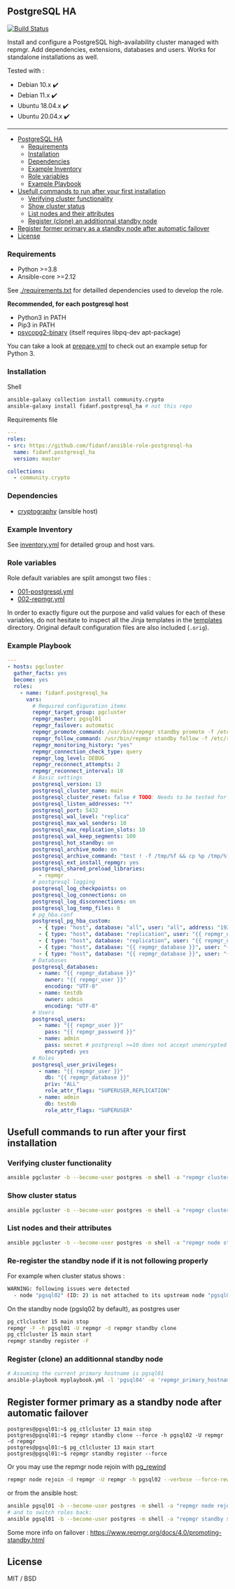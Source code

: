 ## PostgreSQL HA

[![Build Status](https://travis-ci.com/fidanf/ansible-role-postgresql-ha.svg?branch=master)](https://travis-ci.com/fidanf/ansible-role-postgresql-ha)

Install and configure a PostgreSQL high-availability cluster managed with repmgr. Add dependencies, extensions, databases and users. Works for standalone installations as well.

Tested with :
  - Debian 10.x :heavy_check_mark:
  - Debian 11.x :heavy_check_mark:
  - Ubuntu 18.04.x :heavy_check_mark:
  - Ubuntu 20.04.x :heavy_check_mark:

---

- [PostgreSQL HA](#postgresql-ha)
  - [Requirements](#requirements)
  - [Installation](#installation)
  - [Dependencies](#dependencies)
  - [Example Inventory](#example-inventory)
  - [Role variables](#role-variables)
  - [Example Playbook](#example-playbook)
- [Usefull commands to run after your first installation](#usefull-commands-to-run-after-your-first-installation)
  - [Verifying cluster functionality](#verifying-cluster-functionality)
  - [Show cluster status](#show-cluster-status)
  - [List nodes and their attributes](#list-nodes-and-their-attributes)
  - [Register (clone) an additionnal standby node](#register-clone-an-additionnal-standby-node)
- [Register former primary as a standby node after automatic failover](#register-former-primary-as-a-standby-node-after-automatic-failover)
- [License](#license)

### Requirements

- Python >=3.8
- Ansible-core >=2.12

See [./requirements.txt](./requirements.txt) for detailled dependencies used to develop the role.

**Recommended, for each postgresql host**
- Python3 in PATH
- Pip3 in PATH
- [psycopg2-binary](https://pypi.org/project/psycopg2-binary/) (itself requires libpq-dev apt-package)

You can take a look at [prepare.yml](molecule/default/prepare.yml) to check out an example setup for Python 3.

### Installation

Shell
```bash
ansible-galaxy collection install community.crypto
ansible-galaxy install fidanf.postgresql_ha # not this repo
```

Requirements file
```yaml
---
roles:
- src: https://github.com/fidanf/ansible-role-postgresql-ha
  name: fidanf.postgresql_ha
  version: master

collections:
  - community.crypto

```

### Dependencies 

- [cryptography](https://pypi.org/project/cryptography/) (ansible host)

### Example Inventory

See [inventory.yml](./inventory.example.yml) for detailed group and host vars.

### Role variables

Role default variables are split amongst two files :
  - [001-postgresql.yml](./defaults/main/001-postgresql.yml)
  - [002-repmgr.yml](./defaults/main/002-repmgr.yml)

In order to exactly figure out the purpose and valid values for each of these variables, do not hesitate to inspect all the Jinja templates in the [templates](./templates) directory. Original default configuration files are also included (`.orig`).

### Example Playbook

```yaml
---
- hosts: pgcluster
  gather_facts: yes
  become: yes
  roles:
    - name: fidanf.postgresql_ha
      vars:
        # Required configuration items
        repmgr_target_group: pgcluster
        repmgr_master: pgsql01
        repmgr_failover: automatic
        repmgr_promote_command: /usr/bin/repmgr standby promote -f /etc/repmgr.conf --log-to-file
        repmgr_follow_command: /usr/bin/repmgr standby follow -f /etc/repmgr.conf --log-to-file --upstream-node-id=%n
        repmgr_monitoring_history: "yes"
        repmgr_connection_check_type: query
        repmgr_log_level: DEBUG
        repmgr_reconnect_attempts: 2
        repmgr_reconnect_interval: 10
        # Basic settings
        postgresql_version: 13
        postgresql_cluster_name: main
        postgresql_cluster_reset: false # TODO: Needs to be tested for repmgr
        postgresql_listen_addresses: "*"
        postgresql_port: 5432
        postgresql_wal_level: "replica"
        postgresql_max_wal_senders: 10
        postgresql_max_replication_slots: 10
        postgresql_wal_keep_segments: 100
        postgresql_hot_standby: on
        postgresql_archive_mode: on
        postgresql_archive_command: "test ! -f /tmp/%f && cp %p /tmp/%f"
        postgresql_ext_install_repmgr: yes
        postgresql_shared_preload_libraries:
          - repmgr
        # postgresql logging 
        postgresql_log_checkpoints: on
        postgresql_log_connections: on
        postgresql_log_disconnections: on
        postgresql_log_temp_files: 0
        # pg_hba.conf
        postgresql_pg_hba_custom:
          - { type: "host", database: "all", user: "all", address: "192.168.56.0/24", method: "md5" }
          - { type: "host", database: "replication", user: "{{ repmgr_user }}", address: "192.168.56.0/24", method: "trust" }  
          - { type: "host", database: "replication", user: "{{ repmgr_user }}", address: "127.0.0.1/32", method: "trust" }  
          - { type: "host", database: "{{ repmgr_database }}", user: "{{ repmgr_user }}", address: "127.0.0.1/32", method: "trust" }  
          - { type: "host", database: "{{ repmgr_database }}", user: "{{ repmgr_user }}", address: "192.168.56.0/32", method: "trust" }  
        # Databases
        postgresql_databases:
          - name: "{{ repmgr_database }}"
            owner: "{{ repmgr_user }}"
            encoding: "UTF-8"
          - name: testdb
            owner: admin
            encoding: "UTF-8"
        # Users
        postgresql_users:
          - name: "{{ repmgr_user }}"
            pass: "{{ repmgr_password }}"
          - name: admin
            pass: secret # postgresql >=10 does not accept unencrypted passwords
            encrypted: yes
        # Roles
        postgresql_user_privileges:
          - name: "{{ repmgr_user }}"
            db: "{{ repmgr_database }}"
            priv: "ALL"
            role_attr_flags: "SUPERUSER,REPLICATION"
          - name: admin
            db: testdb
            role_attr_flags: "SUPERUSER"

```

## Usefull commands to run after your first installation

### Verifying cluster functionality

```bash
ansible pgcluster -b --become-user postgres -m shell -a "repmgr cluster crosscheck"
```

### Show cluster status

```bash
ansible pgcluster -b --become-user postgres -m shell -a "repmgr cluster show"
```

### List nodes and their attributes

```bash
ansible pgcluster -b --become-user postgres -m shell -a "repmgr node status"
```

### Re-register the standby node if it is not following properly
For example when cluster status shows :
```bash
WARNING: following issues were detected
  - node "pgsql02" (ID: 2) is not attached to its upstream node "pgsql01" (ID: 1)
```
On the standby node (pgslq02 by default), as postgres user
```bash
pg_ctlcluster 15 main stop
repmgr -F -h pgsql01 -U repmgr -d repmgr standby clone
pg_ctlcluster 15 main start
repmgr standby register -F
```

### Register (clone) an additionnal standby node 

```bash
# Assuming the current primary hostname is pgsql01
ansible-playbook myplaybook.yml -l 'pgsql04' -e 'repmgr_primary_hostname=pgsql01' -vv 
```

## Register former primary as a standby node after automatic failover

```
postgres@pgsql01:~$ pg_ctlcluster 13 main stop
postgres@pgsql01:~$ repmgr standby clone --force -h pgsql02 -U repmgr -d repmgr
postgres@pgsql01:~$ pg_ctlcluster 13 main start
postgres@pgsql01:~$ repmgr standby register --force
```

Or you may use the repmgr node rejoin with [pg_rewind](https://repmgr.org/docs/current/repmgr-node-rejoin.html#REPMGR-NODE-REJOIN-PG-REWIND) 

```bash
repmgr node rejoin -d repmgr -U repmgr -h pgsql02 --verbose --force-rewind=/usr/lib/postgresql/<db_ver>/bin/pg_rewind
```
or from the ansible host:
```bash
ansible pgsql01 -b --become-user postgres -m shell -a "repmgr node rejoin -d repmgr -U repmgr -h pgsql02 --verbose --force-rewind" -i inventory.yml
# and to switch roles back:
ansible pgsql01 -b --become-user postgres -m shell -a "repmgr standby switchover" -i inventory.yml 
```

Some more info on failover : https://www.repmgr.org/docs/4.0/promoting-standby.html

## License

MIT / BSD
